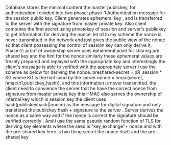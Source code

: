 Database stores the minimal content the master publickey, for authentication i divided into two phase:
phase-1:Authentication message for the session public key.
Client generates ephemeral key , and is transferred to the server with the signature from master private key.
Also client computes the first secret using privatekey of session and server's publickey to get information for deriving the nonce. let n1
In my scheme the nonce is never transmitted in the network and just gives the public view of the nonce so that client possessing the control of session key can only derive it, 
Phase-2: proof of ownership 
server uses ephemeral point for sharing pre shared key and the hint for the nonce similarly these ephemeral values are freshly prepared and replayed with the appropriate key and interestingly the client's 
message is able to verified with the appropriate server i use the scheme as below for deriving the nonce.
preshared-secret = pR_session * KG where KG is the hint send by the server 
nonce = hmac(secret, hmac(n1,publickey_hash)).
and this information is never transmitted.
the client need to convience the server that he have the correct nonce from signature from master private key this HMAC also serves the ownership of internal key which is session key
the client uses hash(publickeyhash||nonce) as the message for digital signature and only transfered the publickey hash + signature to the server . 
Server derives the nonce as a same way and if the nonce is correct the signature should be verified correctly . 
And i use the same pseudo random function of TLS for deriving key elements where the seed is "key_exchange"+ nonce and with the pre-shared key here is two thing secret the nonce itself and the pre-shared key

